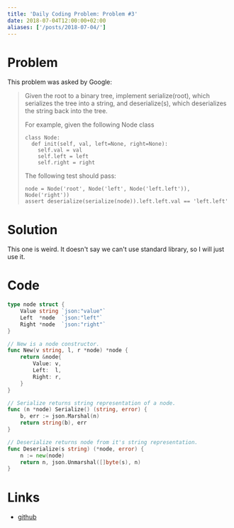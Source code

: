 ```yaml
---
title: 'Daily Coding Problem: Problem #3'
date: 2018-07-04T12:00:00+02:00
aliases: ['/posts/2018-07-04/']
---
```


# Problem

This problem was asked by Google:

> Given the root to a binary tree, implement serialize(root), which serializes the tree into a string, and deserialize(s), which deserializes the string back into the tree.
>
> For example, given the following Node class
>
> ```
> class Node:
>   def init(self, val, left=None, right=None):
>     self.val = val
>     self.left = left
>     self.right = right
> ```
>
> The following test should pass:
>
> ```
> node = Node('root', Node('left', Node('left.left')), Node('right'))
> assert deserialize(serialize(node)).left.left.val == 'left.left'
> ```

# Solution

This one is weird. It doesn't say we can't use standard library, so I will just use it.

# Code

```go
type node struct {
	Value string `json:"value"`
	Left  *node  `json:"left"`
	Right *node  `json:"right"`
}

// New is a node constructor.
func New(v string, l, r *node) *node {
	return &node{
		Value: v,
		Left:  l,
		Right: r,
	}
}

// Serialize returns string representation of a node.
func (n *node) Serialize() (string, error) {
	b, err := json.Marshal(n)
	return string(b), err
}

// Deserialize returns node from it's string representation.
func Deserialize(s string) (*node, error) {
	n := new(node)
	return n, json.Unmarshal([]byte(s), n)
}
```

# Links

- [github](https://github.com/ngalayko/dcp/tree/master/problems/2018-07-04)
